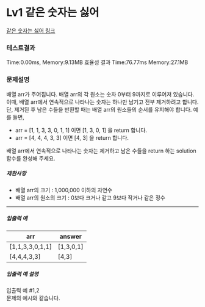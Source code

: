 # Lv1 같은 숫자는 싫어
 [같은 숫자는 싫어 링크](https://school.programmers.co.kr/learn/courses/30/lessons/12906)

### 테스트결과
 Time:0.00ms, Memory:9.13MB
 효율성 결과
 Time:76.77ms Memory:27.1MB

### 문제설명
<p>배열 arr가 주어집니다. 배열 arr의 각 원소는 숫자 0부터 9까지로 이루어져 있습니다. 이때, 배열 arr에서 연속적으로 나타나는 숫자는 하나만 남기고 전부 제거하려고 합니다. 단, 제거된 후 남은 수들을 반환할 때는 배열 arr의 원소들의 순서를 유지해야 합니다. 예를 들면,</p>

<ul>
    <li>arr = [1, 1, 3, 3, 0, 1, 1] 이면 [1, 3, 0, 1] 을 return 합니다.</li>
    <li>arr = [4, 4, 4, 3, 3] 이면 [4, 3] 을 return 합니다.</li>
</ul>

<p>배열 arr에서 연속적으로 나타나는 숫자는 제거하고 남은 수들을 return 하는 solution 함수를 완성해 주세요.</p>

<h5>제한사항</h5>

<ul>
    <li>배열 arr의 크기 : 1,000,000 이하의 자연수</li>
    <li>배열 arr의 원소의 크기 : 0보다 크거나 같고 9보다 작거나 같은 정수</li>
</ul>

<hr>

<h5>입출력 예</h5>
<table class="table">
<thead><tr>
    <th>arr</th>
    <th>answer</th>
</tr>
</thead>
<tbody><tr>
    <td>[1,1,3,3,0,1,1]</td>
    <td>[1,3,0,1]</td>
</tr>
<tr>
    <td>[4,4,4,3,3]</td>
    <td>[4,3]</td>
</tr>
</tbody>
</table>
<h5>입출력 예 설명</h5>

<p>입출력 예 #1,2<br>
문제의 예시와 같습니다.</p>
